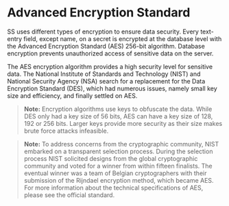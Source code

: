 [title]: # (Advanced Encryption Standard)
[tags]: # (Advanced Encryption)
[priority]: # (10)

# Advanced Encryption Standard

SS uses different types of encryption to ensure data security. Every text-entry field, except name, on a secret is encrypted at the database level with the Advanced Encryption Standard (AES) 256-bit algorithm. Database encryption prevents unauthorized access of sensitive data on the server.

The AES encryption algorithm provides a high security level for sensitive data. The National Institute of Standards and Technology (NIST) and National Security Agency (NSA) search for a replacement for the Data Encryption Standard (DES), which had numerous issues, namely small key size and efficiency, and finally settled on AES.

> **Note:** Encryption algorithms use keys to obfuscate the data. While DES only had a key size of 56 bits, AES can have a key size of 128, 192 or 256 bits. Larger keys provide more security as their size makes brute force attacks infeasible.

> **Note:** To address concerns from the cryptographic community, NIST embarked on a transparent selection process. During the selection process NIST solicited designs from the global cryptographic community and voted for a winner from within fifteen finalists. The eventual winner was a team of Belgian cryptographers with their submission of the Rijndael encryption method, which became AES. For more information about the technical specifications of AES, please see the official standard.
